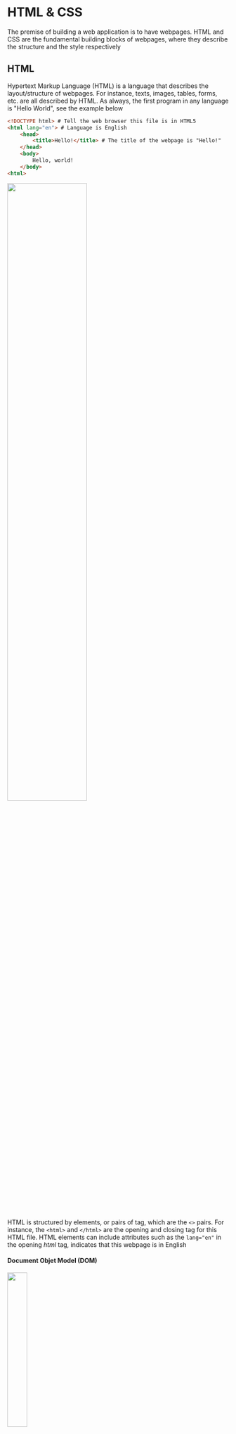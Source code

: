 # HTML & CSS

The premise of building a web application is to have webpages. HTML and CSS are the fundamental building blocks of webpages, where they describe the structure and the style respectively

## HTML

Hypertext Markup Language (HTML) is a language that describes the layout/structure of webpages. For instance, texts, images, tables, forms, etc. are all described by HTML. As always, the first program in any language is "Hello World", see the example below

```HTML
<!DOCTYPE html> # Tell the web browser this file is in HTML5
<html lang="en"> # Language is English
    <head>
        <title>Hello!</title> # The title of the webpage is "Hello!"
    </head>
    <body>
        Hello, world!
    </body>
<html>
```

<img src="https://user-images.githubusercontent.com/99038613/177906700-4fc0c79f-2e6f-4e4c-bb9d-a0e221c2a8b0.jpg" width=60%>

HTML is structured by elements, or pairs of tag, which are the `<>` pairs. For instance, the `<html>` and `</html>` are the opening and closing tag for this HTML file. HTML elements can include attributes such as the `lang="en"` in the opening _html_ tag, indicates that this webpage is in English

#### Document Objet Model (DOM)

<img src="https://user-images.githubusercontent.com/99038613/177905929-2bcfc647-b63a-41e1-b364-b8aa2ae0c986.jpg" height=30% width=30%>

The DOM is a convenient way of visualizing the way HTML elements relate to each other using a tree-like structure. Above is an example of the DOM layout for the "Hello, world" HTML file

#### More HTML Elements

Otherthan the html, head and body elements that are used in almost all the webpages, there are more elements to describe different layout of the webpage such as headings, lists, links, images or
bold/italics

Note: <!----> represents comments in HTML files

- **Headings**: `<h1></h1>`, `<h2></h2>`, ..., `<h6></h6>`
- **Lists**: `<ol></ol>`, `<ul></ul>`, `<li>,</li>`
- **Links**: `<a href="google.com">`
- **Images**: `<img src="image.png">`
- **Bold/Italics**: `<strong></strong>`, `<i></i>`

##### Example Program

```HTML
<!DOCTYPE html>
<html lang="en">
    <head>
        <title>HTML Elements</title>
    </head>
    <body>
        <!-- We can create headings using h1 through h6 as tags. -->
        <h1>A Large Heading</h1>
        <h2>A Smaller Heading</h2>
        <h6>The Smallest Heading</h6>

        <!-- The strong and i tags give us bold and italics respectively. -->
        A <strong>bold</strong> word and an <i>italicized</i> word!

        <!-- We can link to another page (such as cs50's page) using a. -->
        View the <a href="https://cs50.harvard.edu/">CS50 Website</a>!

        <!-- We used ul for an unordered list and ol for an ordered one. both ordered and unordered lists contain li, or list items. -->
        An unordered list:
        <ul>
            <li>foo</li>
            <li>bar</li>
            <li>baz</li>
        </ul>
        An ordered list:
        <ol>
            <li>foo</li>
            <li>bar</li>
            <li>baz</li>
        </ol>

        <!-- Images require a src attribute, which can be either the path to a file on your computer or the link to an image online.
        It also includes an alt attribute, which gives a description in case the image can't be loaded. -->
        An image:
        <img src="../../images/duck.jpeg" alt="Rubber Duck Picture">
        <!-- We can also see above that for some elements that don't contain other ones, closing tags are not necessary. -->

        <!-- Here, we use a br tag to add white space to the page. -->
        <br/> <br/>

        <!-- A few different tags are necessary to create a table. -->
        <table>
            <thead>
                <th>Ocean</th>
                <th>Average Depth</th>
                <th>Maximum Depth</th>
            </thead>
            <tbody>
                <tr>
                    <td>Pacific</td>
                    <td>4280 m</td>
                    <td>10911 m</td>
                </tr>
                <tr>
                    <td>Atlantic</td>
                    <td>3646 m</td>
                    <td>8486 m</td>
                </tr>
            </tbody>
        </table>
    </body>
<html>
```

<img src="https://user-images.githubusercontent.com/99038613/177905942-4f770665-a675-46d5-a93c-4433378095c8.jpg" height=40% width=40%>

#### Forms

The previous elements were not interactive, they only show something to the users. Forms are elements that can interact with users, users can enter texts, select from options or submit the form

##### Example Program

```HTML
<!DOCTYPE html>
<html lang="en">
<head>
    <title>Forms</title>
</head>
<body>
    <form>
        <input type="text" placeholder="First Name" name="first">
        <input type="password" placeholder="Password" name="password">
        <div>
            Favorite Color:
            <input name="color" type="radio" value="blue"> Blue
            <input name="color" type="radio" value="green"> Green
            <input name="color" type="radio" value="yellow"> Yellow
            <input name="color" type="radio" value="red"> Red

        </div>
        <input type="submit">
    </form>
</body>
</html>
```

<img src="https://user-images.githubusercontent.com/99038613/177906854-511465e3-a07a-4ffc-8c0d-fd2c8f0c76e3.jpg" width=60%>

## CSS

Cascading Style Sheet (CSS) is used to customize the appearance of a website. CSS properties can be applied to HTML elements to change the way they look to the users. For instance

```HTML
<!DOCTYPE html>
<html lang="en">
    <head>
        <title>Hello!</title>
    </head>
    <body>
        <h1 style="color: blue; text-align: center;">A Colorful Heading!</h1>
        Hello, world!
    </body>
<html>
```

Figure 1

By adding the attribute "style" in the h1 element, the heading turns to blue color and is aligned at the center of the webpage. This styling method is called "inline styling", which the style is specified within the HTML element

